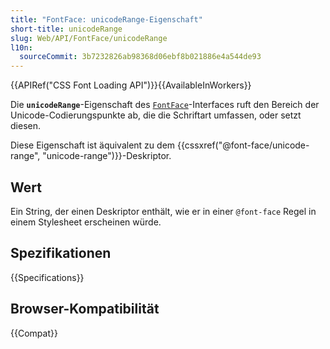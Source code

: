 ```yaml
---
title: "FontFace: unicodeRange-Eigenschaft"
short-title: unicodeRange
slug: Web/API/FontFace/unicodeRange
l10n:
  sourceCommit: 3b7232826ab98368d06ebf8b021886e4a544de93
---
```


{{APIRef("CSS Font Loading API")}}{{AvailableInWorkers}}

Die **`unicodeRange`**-Eigenschaft des [`FontFace`](/de/docs/Web/API/FontFace)-Interfaces ruft den Bereich der Unicode-Codierungspunkte ab, die die Schriftart umfassen, oder setzt diesen.

Diese Eigenschaft ist äquivalent zu dem {{cssxref("@font-face/unicode-range", "unicode-range")}}-Deskriptor.

## Wert

Ein String, der einen Deskriptor enthält, wie er in einer `@font-face` Regel in einem Stylesheet erscheinen würde.

## Spezifikationen

{{Specifications}}

## Browser-Kompatibilität

{{Compat}}
